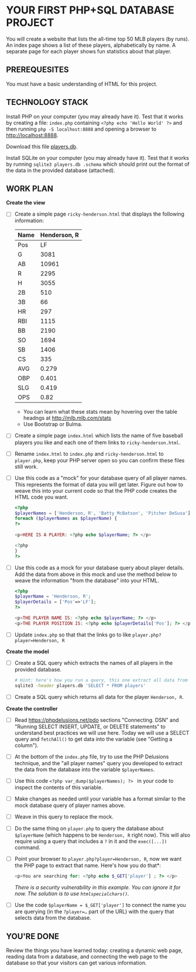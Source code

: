 # YOUR FIRST PHP+SQL DATABASE PROJECT

You will create a website that lists the all-time top 50 MLB players (by runs). An index page shows a list of these players, alphabetically by name. A separate page for each player shows fun statistics about that player.

## PREREQUESITES

You must have a basic understanding of HTML for this project.

## TECHNOLOGY STACK

Install PHP on your computer (you may already have it). Test that it works by creating a file: `index.php` containing `<?php echo 'Hello World' ?>` and then running `php -S localhost:8888` and opening a browser to [http://localhost:8888](http://localhost:8888).

Download this file [players.db](players.db).

Install SQLite on your computer (you may already have it). Test that it works by running `sqlite3 players.db .schema` which should print out the format of the data in the provided database (attached).

## WORK PLAN

**Create the view**

- [ ] Create a simple page `ricky-henderson.html` that displays the following information:

  | Name | Henderson, R |
  | ---- | ------------ |
  | Pos  | LF           |
  | G    | 3081         |
  | AB   | 10961        |
  | R    | 2295         |
  | H    | 3055         |
  | 2B   | 510          |
  | 3B   | 66           |
  | HR   | 297          |
  | RBI  | 1115         |
  | BB   | 2190         |
  | SO   | 1694         |
  | SB   | 1406         |
  | CS   | 335          |
  | AVG  | 0.279        |
  | OBP  | 0.401        |
  | SLG  | 0.419        |
  | OPS  | 0.82         |

  - You can learn what these stats mean by hovering over the table headngs at http://mlb.mlb.com/stats
  - Use Bootstrap or Bulma.

- [ ] Create a simple page `index.html` which lists the name of five baseball players you like and each one of them links to `ricky-henderson.html`.

- [ ] Rename `index.html` to `index.php` and `ricky-henderson.html` to `player.php`, keep your PHP server open so you can confirm these files still work.

- [ ] Use this code as a "mock" for your database query of all player names. This represents the format of data you will get later. Figure out how to weave this into your current code so that the PHP code creates the HTML code you want.

  ```php
  <?php
  $playerNames = ['Henderson, R', 'Batty McBatson', 'Pitcher DeSusa'];
  foreach ($playerNames as $playerName) {
  ?>
    
  <p>HERE IS A PLAYER: <?php echo $playerName; ?> </p>
  
  <?php
  }
  ?>
  ```

- [ ] Use this code as a mock for your database query about player details. Add the data from above in this mock and use the method below to weave the information "from the database" into your HTML.

  ```php
  <?php
  $playerName = 'Henderson, R';
  $playerDetails = ['Pos'=>'LF'];
  ?>
  
  <p>THE PLAYER NAME IS: <?php echo $playerName; ?> </p>
  <p>THE PLAYER POSITION IS: <?php echo $playerDetails['Pos']; ?> </p>
  ```


- [ ] Update `index.php` so that that the links go to like `player.php?player=Henderson, R`

**Create the model**

- [ ] Create a SQL query which extracts the names of all players in the provided database.

  ```sh
  # Hint: here's how you run a query, this one extract all data from the database
  sqlite3 -header players.db 'SELECT * FROM players'
  ```

- [ ] Create a SQL query which returns all data for the player `Henderson, R`.

**Create the controller**

- [ ] Read https://phpdelusions.net/pdo sections "Connecting. DSN" and "Running SELECT INSERT, UPDATE, or DELETE statements" to understand best practices we will use here. Today we will use a SELECT query and `fetchAll()` to get data into the variable (see "Getting a column").
- [ ] At the bottom of the `index.php` file, try to use the PHP Delusions technique, and the "all player names" query you developed to extract the data from the database into the variable `$playerNames`. 
- [ ] Use this code `<?php var_dump($playerNames); ?> ` in your code to inspect the contents of this variable.
- [ ] Make changes as needed until your variable has a format similar to the mock database query of player names above.
- [ ] Weave in this query to replace the mock.
- [ ] Do the same thing on `player.php` to query the database about `$playerName` (which happens to be `Henderson, R` right now). This will also require using a query that includes a `?` in it and the `exec([...])` command.


- [ ] Point your browser to `player.php?player=Henderson, R`, now we want the PHP page to extract that name. Here's how you do that*:

  ```php
  <p>You are searching for: <?php echo $_GET['player'] ; ?> </p>
  ```

  *There is a security vulnerability in this example. You can ignore it for now. The solution is to use `htmlspecialchars()`.* 

- [ ] Use the code `$playerName = $_GET['player']` to connect the name you are querying (in the `?player=…` part of the URL) with the query that selects data from the database.

## YOU'RE DONE

Review the things you have learned today: creating a dynamic web page, reading data from a database, and connecting the web page to the database so that your visitors can get various information.
